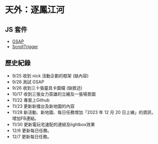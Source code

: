 # 天外：逐鳳江河


## JS 套件

- [GSAP](https://greensock.com/)
- [ScrollTrigger](https://greensock.com/)

## 歷史紀錄

- 9/25 收到 nick 活動企劃的框架 (缺內容)
- 9/26 測試 GSAP
- 9/26 收到三十張靈具卡圖檔 (缺敘述)
- 10/17 收到三張女力英雄的立繪及一張場景圖
- 11/22 專案上Github
- 11/23 更新新擂台及新地圖的內容
- 11/28 新活動、新地圖、每日任務增加「2023 年 12 月 20 日上線」的資訊，增加FB連結。
- 11/30 更新電玩宅速配的連結及lightbox效果
- 12/6  更新每日任務。
- 12/7  更新每日任務。